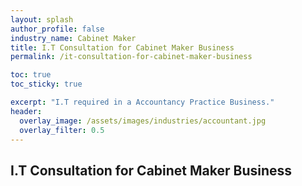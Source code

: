 ```yaml
---
layout: splash 
author_profile: false 
industry_name: Cabinet Maker
title: I.T Consultation for Cabinet Maker Business
permalink: /it-consultation-for-cabinet-maker-business

toc: true
toc_sticky: true

excerpt: "I.T required in a Accountancy Practice Business."
header:
  overlay_image: /assets/images/industries/accountant.jpg
  overlay_filter: 0.5 
---
```


## I.T Consultation for Cabinet Maker Business